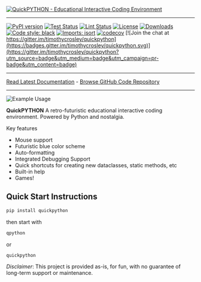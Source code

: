[![QuickPYTHON - Educational Interactive Coding Environment](https://raw.githubusercontent.com/timothycrosley/quickpython/main/art/logo_large.png)](https://timothycrosley.github.io/quickpython/)
_________________

[![PyPI version](https://badge.fury.io/py/quickpython.svg)](http://badge.fury.io/py/quickpython)
[![Test Status](https://github.com/timothycrosley/quickpython/workflows/Test/badge.svg?branch=develop)](https://github.com/timothycrosley/quickpython/actions?query=workflow%3ATest)
[![Lint Status](https://github.com/timothycrosley/quickpython/workflows/Lint/badge.svg?branch=develop)](https://github.com/timothycrosley/quickpython/actions?query=workflow%3ALint)
[![License](https://img.shields.io/github/license/mashape/apistatus.svg)](https://pypi.python.org/pypi/quickpython/)
[![Downloads](https://pepy.tech/badge/quickpython)](https://pepy.tech/project/quickpython)
[![Code style: black](https://img.shields.io/badge/code%20style-black-000000.svg)](https://github.com/psf/black)
[![Imports: isort](https://img.shields.io/badge/%20imports-isort-%231674b1?style=flat&labelColor=ef8336)](https://timothycrosley.github.io/isort/)
[![codecov](https://codecov.io/gh/timothycrosley/quickpython/branch/main/graph/badge.svg)](https://codecov.io/gh/timothycrosley/quickpython)
[![Join the chat at https://gitter.im/timothycrosley/quickpython](https://badges.gitter.im/timothycrosley/quickpython.svg)](https://gitter.im/timothycrosley/quickpython?utm_source=badge&utm_medium=badge&utm_campaign=pr-badge&utm_content=badge)
_________________

[Read Latest Documentation](https://timothycrosley.github.io/quickpython/) - [Browse GitHub Code Repository](https://github.com/timothycrosley/quickpython/)
_________________

![Example Usage](https://raw.githubusercontent.com/timothycrosley/quickpython/main/art/example.gif)

**QuickPYTHON** A retro-futuristic educational interactive coding environment. Powered by Python and nostalgia.

Key features

- Mouse support
- Futuristic blue color scheme
- Auto-formatting
- Integrated Debugging Support
- Quick shortcuts for creating new dataclasses, static methods, etc
- Built-in help
- Games!

## Quick Start Instructions

```bash
pip install quickpython
```

then start with

```bash
qpython
```

or

```bash
quickpython
```

*Disclaimer*: This project is provided as-is, for fun, with no guarantee of long-term support or maintenance.
